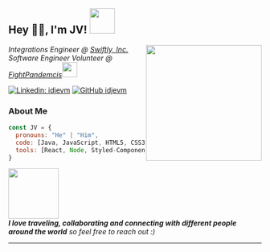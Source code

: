 <h2> Hey 👋🏻, I'm JV! <img src="https://katalinszilardhungarianspecializedtranslations.files.wordpress.com/2018/05/tumblr_o2a9wxkfxi1r6l65eo1_1280.gif" width="50"></h2>
<img align='right' src="https://cdn.dribbble.com/users/3955123/screenshots/7133287/image.gif" width="230">
<p><em>Integrations Engineer @ <a href="https://goswift.ly/" target="_blank">Swiftly, Inc.</a> <br/>
Software Engineer Volunteer @ <a href="https://github.com/FightPandemics/FightPandemics" target="_blank">FightPandemcis</a><img src="https://media.giphy.com/media/WUlplcMpOCEmTGBtBW/giphy.gif" width="30"> 
</em></p>

[![Linkedin: idjevm](https://img.shields.io/badge/-idjevm-blue?style=round-square&logo=Linkedin&logoColor=white&link=https://www.linkedin.com/in/idjevm/)](https://www.linkedin.com/in/idjevm/)
[![GitHub idjevm](https://img.shields.io/github/followers/idjevm?label=follow&style=social)](https://github.com/idjevm )


### About Me

```javascript
const JV = {
  pronouns: "He" | "Him",
  code: [Java, JavaScript, HTML5, CSS3],
  tools: [React, Node, Styled-Components, Docker],
}
```

<img src="https://cdn.dribbble.com/users/140720/screenshots/4523961/google_community_friends_dribbble_800x600.gif" width="100"> <br/> <em><b>I love traveling, collaborating and connecting with different people around the world</b> so feel free to reach out :)</em>

---

